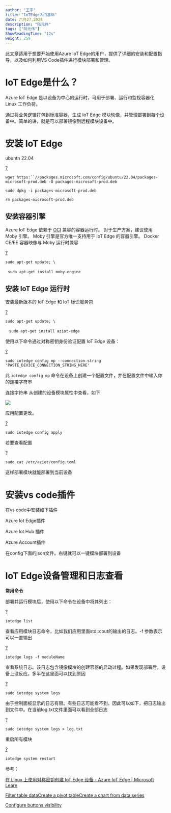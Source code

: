 ```yaml
---
author: "王宇"
title: "IoTEdge入门基础"
date: 六月27,2024
description: "陆元伟"
tags: ["陆元伟"]
ShowReadingTime: "12s"
weight: 259
---
```

此文章适用于想要开始使用Azure IoT Edge的用户，提供了详细的安装和配置指导，以及如何利用VS Code插件进行模块部署和管理。

IoT Edge是什么？
============

Azure IoT Edge 是以设备为中心的运行时，可用于部署、运行和监视容器化 Linux 工作负荷。

  

通过将业务逻辑打包到标准容器，生成 IoT Edge 模块映像，并管理部署到每个设备中。简单的讲，就是可以部署镜像到远程模块设备中。

  

安装 IoT Edge
===========

  

ubuntn 22.04 

  

[?](#)

`wget https:``//packages.microsoft.com/config/ubuntu/22.04/packages-microsoft-prod.deb -O packages-microsoft-prod.deb`

`sudo dpkg -i packages-microsoft-prod.deb`

`rm packages-microsoft-prod.deb`

  

  

安装容器引擎
------

  

Azure IoT Edge 依赖于 [OCI](https://opencontainers.org/) 兼容的容器运行时。 对于生产方案，建议使用 Moby 引擎。 Moby 引擎是官方唯一支持用于 IoT Edge 的容器引擎。 Docker CE/EE 容器映像与 Moby 运行时兼容

[?](#)

`sudo apt-get update; \`

  `sudo apt-get install moby-engine`

  

安装 IoT Edge 运行时
---------------

安装最新版本的 IoT Edge 和 IoT 标识服务包

[?](#)

`sudo apt-get update; \`

   `sudo apt-get install aziot-edge`

使用以下命令通过对称密钥身份验证配置 IoT Edge 设备：

  

[?](#)

`sudo iotedge config mp --connection-string` `'PASTE_DEVICE_CONNECTION_STRING_HERE'`

此 `iotedge config mp` 命令在设备上创建一个配置文件，并在配置文件中输入你的连接字符串

连接字符串 从创建的设备模块属性中查看，如下

  

![](/download/attachments/129176209/image2024-6-27_17-36-36.png?version=1&modificationDate=1719480995231&api=v2)

应用配置更改。

[?](#)

`sudo iotedge config apply`

若要查看配置

[?](#)

`sudo cat /etc/aziot/config.toml`

  

这样部署模块就能部署到当前设备

安装vs code插件
===========

在vs code中安装如下插件

Azure Iot Edge插件

Azure lot Hub 插件

Azure Account插件

在config下面的json文件。右键就可以一键模块部署到设备

  

IoT Edge设备管理和日志查看
=================

**常用命令**

部署并运行模块后，使用以下命令在设备中将其列出：

  

[?](#)

`iotedge list`

  

查看应用模块日志命令，比如我们应用里面std::cout的输出的日志。-f 参数表示可以一直输出

  

[?](#)

`iotedge logs -f moduleName`

  

  

查看系统日志。该日志包含镜像模块的创建容器的启动过程。如果发现部署后，设备上没反应。多半在这里面可以找到原因

[?](#)

`sudo iotedge system logs`

由于控制面板显示的日志有限。有些日志可能看不到。因此可以如下，把日志输出到文件中。在当前log.txt文件里面可以看到全部日志

  

[?](#)

`sudo iotedge system logs > log.txt`

  

重启所有模块

  

[?](#)

`iotedge system restart`

  

参考：

[在 Linux 上使用对称密钥创建 IoT Edge 设备 - Azure IoT Edge | Microsoft Learn](https://learn.microsoft.com/zh-cn/azure/iot-edge/how-to-provision-single-device-linux-symmetric?view=iotedge-1.5&tabs=azure-portal%2Cubuntu#install-iot-edge)

  

[Filter table data](#)[Create a pivot table](#)[Create a chart from data series](#)

[Configure buttons visibility](/users/tfac-settings.action)